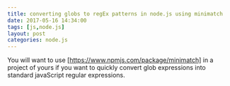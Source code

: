 ```yaml
---
title: converting globs to regEx patterns in node.js using minimatch
date: 2017-05-16 14:34:00
tags: [js,node.js]
layout: post
categories: node.js
---
```


You will want to use [https://www.npmjs.com/package/minimatch] in a project of yours if you want to quickly convert glob expressions into standard javaScript regular expressions.

<!-- more -->

